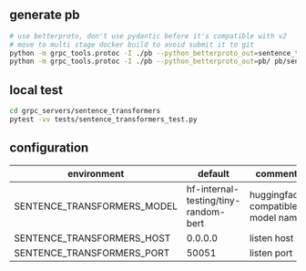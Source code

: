 ## generate pb
```bash
# use betterproto, don't use pydantic before it's compatible with v2
# move to multi stage docker build to avoid submit it to git
python -m grpc_tools.protoc -I ./pb --python_betterproto_out=sentence_transformers/pb/ pb/sentence_transformers.embedding.proto
python -m grpc_tools.protoc -I ./pb --python_betterproto_out=pb/ pb/sentence_transformers.embedding.proto
```

## local test
```bash
cd grpc_servers/sentence_transformers
pytest -vv tests/sentence_transformers_test.py
```

## configuration
|environment|default|comment|
|----|----|----|
|SENTENCE_TRANSFORMERS_MODEL|hf-internal-testing/tiny-random-bert|huggingface compatible model name|
|SENTENCE_TRANSFORMERS_HOST|0.0.0.0|listen host|
|SENTENCE_TRANSFORMERS_PORT|50051|listen port|
